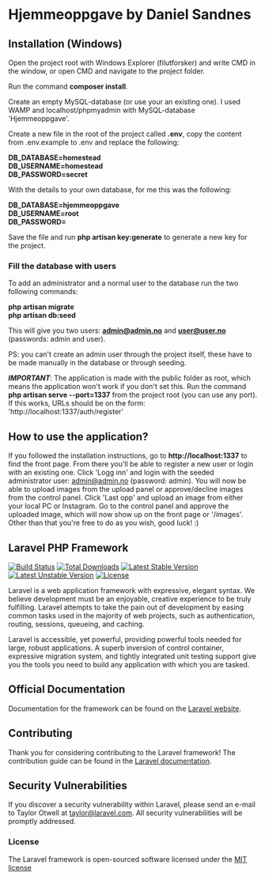 # Hjemmeoppgave by Daniel Sandnes

## Installation (Windows)

Open the project root with Windows Explorer (filutforsker) and write CMD in the window, or open CMD and navigate to the project folder.

Run the command **composer install**.

Create an empty MySQL-database (or use your an existing one). I used WAMP and localhost/phpmyadmin with MySQL-database 'Hjemmeoppgave'.

Create a new file in the root of the project called **.env**, copy the content from .env.example to .env and replace the following:

**DB_DATABASE=homestead**<br/>
**DB_USERNAME=homestead**<br/>
**DB_PASSWORD=secret**<br/>

With the details to your own database, for me this was the following:

**DB_DATABASE=hjemmeoppgave**<br/>
**DB_USERNAME=root**<br/>
**DB_PASSWORD=**<br/>

Save the file and run **php artisan key:generate** to generate a new key for the project.

### Fill the database with users

To add an administrator and a normal user to the database run the two following commands:

**php artisan migrate**<br/>
**php artisan db:seed**

This will give you two users: **admin@admin.no** and **user@user.no** (passwords: admin and user).

PS: you can't create an admin user through the project itself, these have to be made manually in the database or through seeding.

**_IMPORTANT_**: The application is made with the public folder as root, which means the application won't work if you don't set this. Run the command **php artisan serve --port=1337** from the project root (you can use any port).
If this works, URLs should be on the form: 'http://localhost:1337/auth/register'

## How to use the application?

If you followed the installation instructions, go to **http://localhost:1337** to find the front page.
From there you'll be able to register a new user or login with an existing one.
Click 'Logg inn' and login with the seeded administrator user: admin@admin.no (password: admin).
You will now be able to upload images from the upload panel or approve/decline images from the control panel.
Click 'Last opp' and upload an image from either your local PC or Instagram.
Go to the control panel and approve the uploaded image, which will now show up on the front page or '/images'.
Other than that you're free to do as you wish, good luck! :)

## Laravel PHP Framework

[![Build Status](https://travis-ci.org/laravel/framework.svg)](https://travis-ci.org/laravel/framework)
[![Total Downloads](https://poser.pugx.org/laravel/framework/d/total.svg)](https://packagist.org/packages/laravel/framework)
[![Latest Stable Version](https://poser.pugx.org/laravel/framework/v/stable.svg)](https://packagist.org/packages/laravel/framework)
[![Latest Unstable Version](https://poser.pugx.org/laravel/framework/v/unstable.svg)](https://packagist.org/packages/laravel/framework)
[![License](https://poser.pugx.org/laravel/framework/license.svg)](https://packagist.org/packages/laravel/framework)

Laravel is a web application framework with expressive, elegant syntax. We believe development must be an enjoyable, creative experience to be truly fulfilling. Laravel attempts to take the pain out of development by easing common tasks used in the majority of web projects, such as authentication, routing, sessions, queueing, and caching.

Laravel is accessible, yet powerful, providing powerful tools needed for large, robust applications. A superb inversion of control container, expressive migration system, and tightly integrated unit testing support give you the tools you need to build any application with which you are tasked.

## Official Documentation

Documentation for the framework can be found on the [Laravel website](http://laravel.com/docs).

## Contributing

Thank you for considering contributing to the Laravel framework! The contribution guide can be found in the [Laravel documentation](http://laravel.com/docs/contributions).

## Security Vulnerabilities

If you discover a security vulnerability within Laravel, please send an e-mail to Taylor Otwell at taylor@laravel.com. All security vulnerabilities will be promptly addressed.

### License

The Laravel framework is open-sourced software licensed under the [MIT license](http://opensource.org/licenses/MIT)
